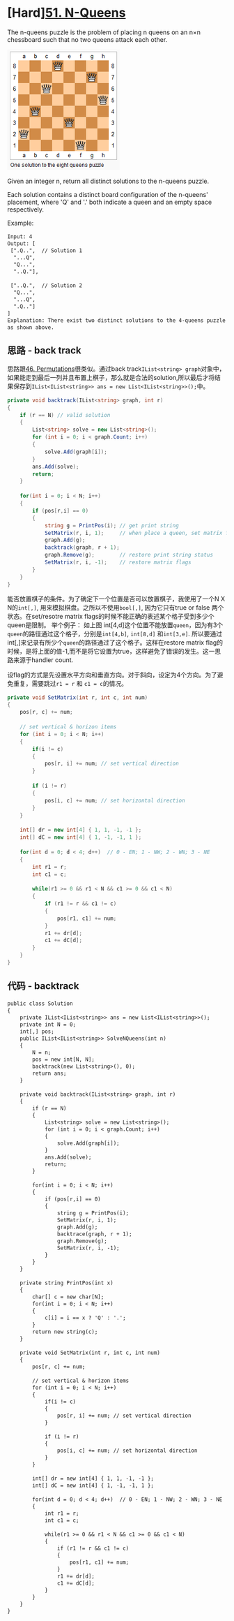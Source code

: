# [Hard][51. N-Queens](https://leetcode.com/problems/n-queens/)

The n-queens puzzle is the problem of placing n queens on an n×n chessboard such that no two queens attack each other.

![img](image/8-queens.png)

Given an integer n, return all distinct solutions to the n-queens puzzle.

Each solution contains a distinct board configuration of the n-queens' placement, where 'Q' and '.' both indicate a queen and an empty space respectively.

Example:

```text
Input: 4
Output: [
 [".Q..",  // Solution 1
  "...Q",
  "Q...",
  "..Q."],

 ["..Q.",  // Solution 2
  "Q...",
  "...Q",
  ".Q.."]
]
Explanation: There exist two distinct solutions to the 4-queens puzzle as shown above.
```

## 思路 - back track

思路跟[46. Permutations](../46.%20Permutations)很类似。通过back track`IList<string> graph`对象中，如果能走到最后一列并且布置上棋子，那么就是合法的solution,所以最后才将结果保存到`IList<IList<string>> ans = new List<IList<string>>();`中。

```csharp
private void backtrack(IList<string> graph, int r)
{
    if (r == N) // valid solution
    {
        List<string> solve = new List<string>();
        for (int i = 0; i < graph.Count; i++)
        {
            solve.Add(graph[i]);
        }
        ans.Add(solve);
        return;
    }

    for(int i = 0; i < N; i++)
    {
        if (pos[r,i] == 0)
        {
            string g = PrintPos(i); // get print string
            SetMatrix(r, i, 1);     // when place a queen, set matrix flag. when place next, check whether the postion is valid
            graph.Add(g);
            backtrack(graph, r + 1);
            graph.Remove(g);        // restore print string status
            SetMatrix(r, i, -1);    // restore matrix flags
        }
    }
}
```

能否放置棋子的条件。为了确定下一个位置是否可以放置棋子，我使用了一个N X N的`int[,]`, 用来模拟棋盘。之所以不使用`bool[,]`, 因为它只有true or false 两个状态。在set/resotre matrix flags的时候不能正确的表述某个格子受到多少个queen是限制。
举个例子：
如上图 int[4,d]这个位置不能放置`queen`，因为有3个`queen`的路径通过这个格子，分别是`int[4,b]`, `int[8,d]` 和`int[3,e]`. 所以要通过int[,]来记录有所少个`queen`的路径通过了这个格子。这样在restore matrix flag的时候，是将上面的值-1,而不是将它设置为true，这样避免了错误的发生。这一思路来源于handler count.

设flag的方式是先设置水平方向和垂直方向。对于斜向，设定为4个方向。为了避免重复，需要跳过`r1 = r` 和 `c1 = c`的情况。

```csharp
private void SetMatrix(int r, int c, int num)
{
    pos[r, c] += num;

    // set vertical & horizon items
    for (int i = 0; i < N; i++)
    {
        if(i != c)
        {
            pos[r, i] += num; // set vertical direction
        }

        if (i != r)
        {
            pos[i, c] += num; // set horizontal direction
        }
    }

    int[] dr = new int[4] { 1, 1, -1, -1 };
    int[] dC = new int[4] { 1, -1, -1, 1 };

    for(int d = 0; d < 4; d++)  // 0 - EN; 1 - NW; 2 - WN; 3 - NE
    {
        int r1 = r;
        int c1 = c;

        while(r1 >= 0 && r1 < N && c1 >= 0 && c1 < N)
        {
            if (r1 != r && c1 != c)
            {
                pos[r1, c1] += num;
            }
            r1 += dr[d];
            c1 += dC[d];
        }
    }
}
```

## 代码 - backtrack

```cssharp
public class Solution
{
    private IList<IList<string>> ans = new List<IList<string>>();
    private int N = 0;
    int[,] pos;
    public IList<IList<string>> SolveNQueens(int n)
    {
        N = n;
        pos = new int[N, N];
        backtrack(new List<string>(), 0);
        return ans;
    }

    private void backtrack(IList<string> graph, int r)
    {
        if (r == N)
        {
            List<string> solve = new List<string>();
            for (int i = 0; i < graph.Count; i++)
            {
                solve.Add(graph[i]);
            }
            ans.Add(solve);
            return;
        }

        for(int i = 0; i < N; i++)
        {
            if (pos[r,i] == 0)
            {
                string g = PrintPos(i);
                SetMatrix(r, i, 1);
                graph.Add(g);
                backtrace(graph, r + 1);
                graph.Remove(g);
                SetMatrix(r, i, -1);
            }
        }
    }

    private string PrintPos(int x)
    {
        char[] c = new char[N];
        for(int i = 0; i < N; i++)
        {
            c[i] = i == x ? 'Q' : '.';
        }
        return new string(c);
    }

    private void SetMatrix(int r, int c, int num)
    {
        pos[r, c] += num;

        // set vertical & horizon items
        for (int i = 0; i < N; i++)
        {
            if(i != c)
            {
                pos[r, i] += num; // set vertical direction
            }

            if (i != r)
            {
                pos[i, c] += num; // set horizontal direction
            }
        }

        int[] dr = new int[4] { 1, 1, -1, -1 };
        int[] dC = new int[4] { 1, -1, -1, 1 };

        for(int d = 0; d < 4; d++)  // 0 - EN; 1 - NW; 2 - WN; 3 - NE
        {
            int r1 = r;
            int c1 = c;

            while(r1 >= 0 && r1 < N && c1 >= 0 && c1 < N)
            {
                if (r1 != r && c1 != c)
                {
                    pos[r1, c1] += num;
                }
                r1 += dr[d];
                c1 += dC[d];
            }
        }
    }
}
```
